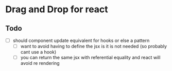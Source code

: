 # Drag and Drop for react

## Todo

- [ ] should component update equivalent for hooks or else a pattern
  - [ ] want to avoid having to define the jsx is it is not needed (so probably cant use a hook)
  - [ ] you can return the same jsx with referential equality and react will avoid re rendering
